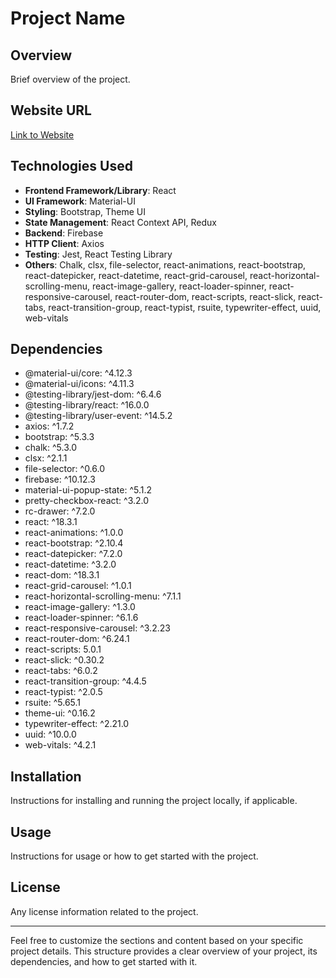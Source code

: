 # Project Name

## Overview

Brief overview of the project.

## Website URL

[Link to Website](https://www.example.com)

## Technologies Used

- **Frontend Framework/Library**: React
- **UI Framework**: Material-UI
- **Styling**: Bootstrap, Theme UI
- **State Management**: React Context API, Redux
- **Backend**: Firebase
- **HTTP Client**: Axios
- **Testing**: Jest, React Testing Library
- **Others**: Chalk, clsx, file-selector, react-animations, react-bootstrap, react-datepicker, react-datetime, react-grid-carousel, react-horizontal-scrolling-menu, react-image-gallery, react-loader-spinner, react-responsive-carousel, react-router-dom, react-scripts, react-slick, react-tabs, react-transition-group, react-typist, rsuite, typewriter-effect, uuid, web-vitals

## Dependencies

- @material-ui/core: ^4.12.3
- @material-ui/icons: ^4.11.3
- @testing-library/jest-dom: ^6.4.6
- @testing-library/react: ^16.0.0
- @testing-library/user-event: ^14.5.2
- axios: ^1.7.2
- bootstrap: ^5.3.3
- chalk: ^5.3.0
- clsx: ^2.1.1
- file-selector: ^0.6.0
- firebase: ^10.12.3
- material-ui-popup-state: ^5.1.2
- pretty-checkbox-react: ^3.2.0
- rc-drawer: ^7.2.0
- react: ^18.3.1
- react-animations: ^1.0.0
- react-bootstrap: ^2.10.4
- react-datepicker: ^7.2.0
- react-datetime: ^3.2.0
- react-dom: ^18.3.1
- react-grid-carousel: ^1.0.1
- react-horizontal-scrolling-menu: ^7.1.1
- react-image-gallery: ^1.3.0
- react-loader-spinner: ^6.1.6
- react-responsive-carousel: ^3.2.23
- react-router-dom: ^6.24.1
- react-scripts: 5.0.1
- react-slick: ^0.30.2
- react-tabs: ^6.0.2
- react-transition-group: ^4.4.5
- react-typist: ^2.0.5
- rsuite: ^5.65.1
- theme-ui: ^0.16.2
- typewriter-effect: ^2.21.0
- uuid: ^10.0.0
- web-vitals: ^4.2.1

## Installation

Instructions for installing and running the project locally, if applicable.

## Usage

Instructions for usage or how to get started with the project.

## License

Any license information related to the project.

---

Feel free to customize the sections and content based on your specific project details. This structure provides a clear overview of your project, its dependencies, and how to get started with it.
